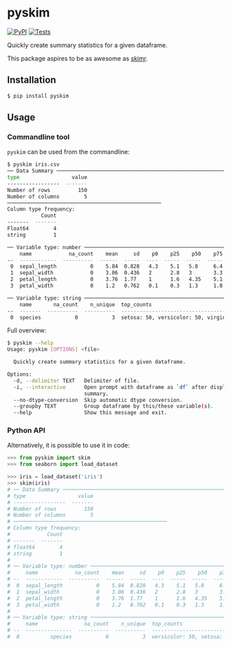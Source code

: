 # pyskim

[![PyPI](https://img.shields.io/pypi/v/pyskim.svg?style=flat)](https://pypi.python.org/pypi/pyskim)
[![Tests](https://github.com/kpj/pyskim/actions/workflows/main.yaml/badge.svg)](https://github.com/kpj/pyskim/actions/workflows/main.yaml)

Quickly create summary statistics for a given dataframe.

This package aspires to be as awesome as [skimr](https://github.com/ropensci/skimr).


## Installation

```bash
$ pip install pyskim
```

## Usage

### Commandline tool


`pyskim` can be used from the commandline:

```bash
$ pyskim iris.csv
── Data Summary ────────────────────────────────────────────────────────────────────────────────────
type                 value
-----------------  -------
Number of rows         150
Number of columns        5
──────────────────────────────────────────────────
Column type frequency:
           Count
-------  -------
Float64        4
string         1

── Variable type: number ───────────────────────────────────────────────────────────────────────────
    name            na_count    mean     sd    p0    p25    p50    p75    p100  hist
--  ------------  ----------  ------  -----  ----  -----  -----  -----  ------  ----------
 0  sepal_length           0    5.84  0.828   4.3    5.1   5.8     6.4     7.9  ▂▆▃▇▄▇▅▁▁▁
 1  sepal_width            0    3.06  0.436   2      2.8   3       3.3     4.4  ▁▁▄▅▇▆▂▂▁▁
 2  petal_length           0    3.76  1.77    1      1.6   4.35    5.1     6.9  ▇▃▁▁▂▅▆▄▃▁
 3  petal_width            0    1.2   0.762   0.1    0.3   1.3     1.8     2.5  ▇▂▁▂▂▆▁▄▂▃

── Variable type: string ───────────────────────────────────────────────────────────────────────────
    name       na_count    n_unique  top_counts
--  -------  ----------  ----------  -----------------------------------------
 0  species           0           3  setosa: 50, versicolor: 50, virginica: 50
```

Full overview:

```bash
$ pyskim --help
Usage: pyskim [OPTIONS] <file>

  Quickly create summary statistics for a given dataframe.

Options:
  -d, --delimiter TEXT   Delimiter of file.
  -i, --interactive      Open prompt with dataframe as `df` after displaying
                         summary.
  --no-dtype-conversion  Skip automatic dtype conversion.
  --groupby TEXT         Group dataframe by this/these variable(s).
  --help                 Show this message and exit.
```

### Python API

Alternatively, it is possible to use it in code:

```python
>>> from pyskim import skim
>>> from seaborn import load_dataset

>>> iris = load_dataset('iris')
>>> skim(iris)
# ── Data Summary ────────────────────────────────────────────────────────────────────────────────────
# type                 value
# -----------------  -------
# Number of rows         150
# Number of columns        5
# ──────────────────────────────────────────────────
# Column type frequency:
#            Count
# -------  -------
# float64        4
# string         1
#
# ── Variable type: number ───────────────────────────────────────────────────────────────────────────
#     name            na_count    mean     sd    p0    p25    p50    p75    p100  hist
# --  ------------  ----------  ------  -----  ----  -----  -----  -----  ------  ----------
#  0  sepal_length           0    5.84  0.828   4.3    5.1   5.8     6.4     7.9  ▂▆▃▇▄▇▅▁▁▁
#  1  sepal_width            0    3.06  0.436   2      2.8   3       3.3     4.4  ▁▁▄▅▇▆▂▂▁▁
#  2  petal_length           0    3.76  1.77    1      1.6   4.35    5.1     6.9  ▇▃▁▁▂▅▆▄▃▁
#  3  petal_width            0    1.2   0.762   0.1    0.3   1.3     1.8     2.5  ▇▂▁▂▂▆▁▄▂▃
#
# ── Variable type: string ───────────────────────────────────────────────────────────────────────────
#     name               na_count    n_unique  top_counts
# --  ---------------  ----------  ----------  -----------------------------------------
#  0          species           0           3  versicolor: 50, setosa: 50, virginica: 50
```
